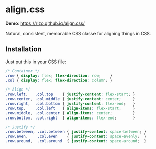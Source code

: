 # align.css

**Demo**: https://rizo.github.io/align.css/

Natural, consistent, memorable CSS classe for aligning things in CSS.

## Installation

Just put this in your CSS file:

```css
/* Container */
.row { display: flex; flex-direction: row;    }
.col { display: flex; flex-direction: column; }

/* Align */
.row.left,   .col.top    { justify-content: flex-start; }
.row.center, .col.middle { justify-content: center;     }
.row.right,  .col.bottom { justify-content: flex-end;   }
.row.top,    .col.left   { align-items: flex-start;     }
.row.middle, .col.center { align-items: center;         }
.row.bottom, .col.right  { align-items: flex-end;       }

/* Justify */
.row.between, .col.between { justify-content: space-between; }
.row.even,    .col.even    { justify-content: space-evenly;  }
.row.around,  .col.around  { justify-content: space-around;  }
```
